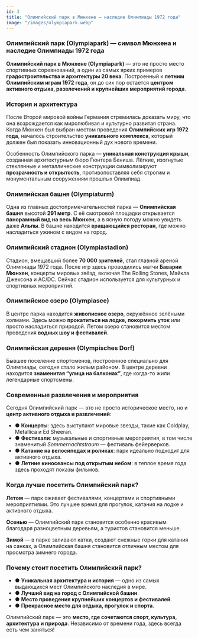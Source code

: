```yaml
---
id: 3 
title: "Олимпийский парк в Мюнхене — наследие Олимпиады 1972 года"
image: "/images/olympiapark.webp"
---
```


### Олимпийский парк (Olympiapark) — символ Мюнхена и наследие Олимпиады 1972 года

**Олимпийский парк в Мюнхене (Olympiapark)** — это не просто место спортивных соревнований, а один из самых ярких примеров **градостроительства и архитектуры 20 века**. Построенный к **летним Олимпийским играм 1972 года**, он до сих пор остается **центром активного отдыха, развлечений и крупнейших мероприятий города**.

### История и архитектура

После Второй мировой войны Германия стремилась доказать миру, что она возрождается как миролюбивая и культурно развитая страна. Когда Мюнхен был выбран местом проведения **Олимпийских игр 1972 года**, началось строительство **уникального комплекса**, который должен был показать инновационный дух нового времени.

Особенность Олимпийского парка — **уникальная конструкция крыши**, созданная архитектурным бюро Гюнтера Бениша. Лёгкие, изогнутые стеклянные и металлические конструкции символизируют **прозрачность и открытость**, противопоставляя себя строгим и монументальным сооружениям прошлых Олимпиад.

### Олимпийская башня (Olympiaturm)

Одна из главных достопримечательностей парка — **Олимпийская башня** высотой **291 метр**. С её смотровой площадки открывается **панорамный вид на весь Мюнхен**, а в ясную погоду можно увидеть даже **Альпы**. В башне находится **вращающийся ресторан**, где можно насладиться ужином с видом на город.

### Олимпийский стадион (Olympiastadion)

Стадион, вмещавший более **70 000 зрителей**, стал главной ареной Олимпиады 1972 года. После игр здесь проводились матчи **Баварии Мюнхен**, концерты мировых звёзд, включая The Rolling Stones, Майкла Джексона и AC/DC. Сейчас стадион используется для культурных и спортивных мероприятий.

### Олимпийское озеро (Olympiasee)

В центре парка находится **живописное озеро**, окружённое зелёными холмами. Здесь можно **прокатиться на лодке, покормить уток** или просто насладиться природой. Летом озеро становится местом проведения **водных шоу и фестивалей**.

### Олимпийская деревня (Olympisches Dorf)

Бывшее поселение спортсменов, построенное специально для Олимпиады, сегодня стало жилым районом. В центре деревни находится **знаменитая “улица на балконах”**, где когда-то жили легендарные спортсмены.

### Современные развлечения и мероприятия

Сегодня Олимпийский парк — это не просто историческое место, но и **центр активного отдыха и развлечений**:

- ● **Концерты**: здесь выступают мировые звезды, такие как Coldplay, Metallica и Ed Sheeran.
- ● **Фестивали**: музыкальные и спортивные мероприятия, в том числе знаменитый *Sommernachtstraum* — фестиваль фейерверков.
- ● **Катание на велосипедах и роликах**: парк идеально подходит для активного отдыха.
- ● **Летние киносеансы под открытым небом**: в теплое время года здесь проходят показы фильмов.

### Когда лучше посетить Олимпийский парк?

**Летом** — парк оживает фестивалями, концертами и спортивными мероприятиями. Это лучшее время для прогулок, катания на лодке и активного отдыха.

**Осенью** — Олимпийский парк становится особенно красивым благодаря разноцветным деревьям, а туристов становится меньше.

**Зимой** — в парке заливают катки, создают снежные горки для катания на санках, а Олимпийская башня становится отличным местом для просмотра зимнего города.

### Почему стоит посетить Олимпийский парк?

- ● **Уникальная архитектура и история** — одно из самых выдающихся мест Олимпийского наследия в мире.
- ● **Лучший вид на город с Олимпийской башни**.
- ● **Место проведения крупнейших концертов и фестивалей**.
- ● **Прекрасное место для отдыха, прогулок и спорта**.

Олимпийский парк — это **место, где сочетаются спорт, культура, архитектура и природа**. Независимо от времени года, здесь всегда есть чем заняться!
